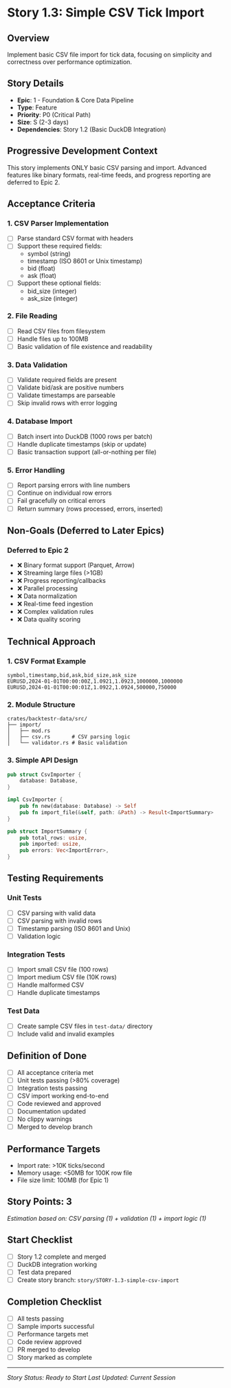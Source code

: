 # Story 1.3: Simple CSV Tick Import

## Overview
Implement basic CSV file import for tick data, focusing on simplicity and correctness over performance optimization.

## Story Details
- **Epic**: 1 - Foundation & Core Data Pipeline
- **Type**: Feature
- **Priority**: P0 (Critical Path)
- **Size**: S (2-3 days)
- **Dependencies**: Story 1.2 (Basic DuckDB Integration)

## Progressive Development Context
This story implements ONLY basic CSV parsing and import. Advanced features like binary formats, real-time feeds, and progress reporting are deferred to Epic 2.

## Acceptance Criteria

### 1. CSV Parser Implementation
- [ ] Parse standard CSV format with headers
- [ ] Support these required fields:
  - symbol (string)
  - timestamp (ISO 8601 or Unix timestamp)
  - bid (float)
  - ask (float)
- [ ] Support these optional fields:
  - bid_size (integer)
  - ask_size (integer)

### 2. File Reading
- [ ] Read CSV files from filesystem
- [ ] Handle files up to 100MB
- [ ] Basic validation of file existence and readability

### 3. Data Validation
- [ ] Validate required fields are present
- [ ] Validate bid/ask are positive numbers
- [ ] Validate timestamps are parseable
- [ ] Skip invalid rows with error logging

### 4. Database Import
- [ ] Batch insert into DuckDB (1000 rows per batch)
- [ ] Handle duplicate timestamps (skip or update)
- [ ] Basic transaction support (all-or-nothing per file)

### 5. Error Handling
- [ ] Report parsing errors with line numbers
- [ ] Continue on individual row errors
- [ ] Fail gracefully on critical errors
- [ ] Return summary (rows processed, errors, inserted)

## Non-Goals (Deferred to Later Epics)

### Deferred to Epic 2
- ❌ Binary format support (Parquet, Arrow)
- ❌ Streaming large files (>1GB)
- ❌ Progress reporting/callbacks
- ❌ Parallel processing
- ❌ Data normalization
- ❌ Real-time feed ingestion
- ❌ Complex validation rules
- ❌ Data quality scoring

## Technical Approach

### 1. CSV Format Example
```csv
symbol,timestamp,bid,ask,bid_size,ask_size
EURUSD,2024-01-01T00:00:00Z,1.0921,1.0923,1000000,1000000
EURUSD,2024-01-01T00:00:01Z,1.0922,1.0924,500000,750000
```

### 2. Module Structure
```
crates/backtestr-data/src/
├── import/
│   ├── mod.rs
│   ├── csv.rs       # CSV parsing logic
│   └── validator.rs # Basic validation
```

### 3. Simple API Design
```rust
pub struct CsvImporter {
    database: Database,
}

impl CsvImporter {
    pub fn new(database: Database) -> Self
    pub fn import_file(&self, path: &Path) -> Result<ImportSummary>
}

pub struct ImportSummary {
    pub total_rows: usize,
    pub imported: usize,
    pub errors: Vec<ImportError>,
}
```

## Testing Requirements

### Unit Tests
- [ ] CSV parsing with valid data
- [ ] CSV parsing with invalid rows
- [ ] Timestamp parsing (ISO 8601 and Unix)
- [ ] Validation logic

### Integration Tests
- [ ] Import small CSV file (100 rows)
- [ ] Import medium CSV file (10K rows)
- [ ] Handle malformed CSV
- [ ] Handle duplicate timestamps

### Test Data
- [ ] Create sample CSV files in `test-data/` directory
- [ ] Include valid and invalid examples

## Definition of Done
- [ ] All acceptance criteria met
- [ ] Unit tests passing (>80% coverage)
- [ ] Integration tests passing
- [ ] CSV import working end-to-end
- [ ] Code reviewed and approved
- [ ] Documentation updated
- [ ] No clippy warnings
- [ ] Merged to develop branch

## Performance Targets
- Import rate: >10K ticks/second
- Memory usage: <50MB for 100K row file
- File size limit: 100MB (for Epic 1)

## Story Points: 3
*Estimation based on: CSV parsing (1) + validation (1) + import logic (1)*

## Start Checklist
- [ ] Story 1.2 complete and merged
- [ ] DuckDB integration working
- [ ] Test data prepared
- [ ] Create story branch: `story/STORY-1.3-simple-csv-import`

## Completion Checklist
- [ ] All tests passing
- [ ] Sample imports successful
- [ ] Performance targets met
- [ ] Code review approved
- [ ] PR merged to develop
- [ ] Story marked as complete

---
*Story Status: Ready to Start*
*Last Updated: Current Session*
